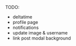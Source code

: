 TODO:

- deltatime
- profile page
- notifications
- update image & username
- link post modal background
